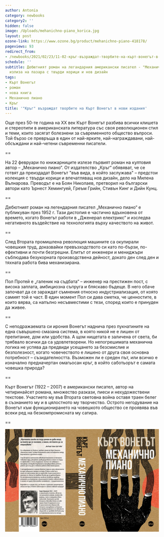 ```yaml
---
author: Antonia
category: newbooks
category2: ''
hidden: false
image: /Uploads/mehanichno-piano_korica.jpg
layout: post
ozone-link: https://www.ozone.bg/product/mehanichno-piano-418178/
pageviews: 93
redirect_from:
- /newbooks/2021/02/23/11-02-кръг-възраждат-творбите-на-кърт-вонегът-в-нови-издания
schedule: ''
subtitle: Дебютният роман на легандарния американски писател - "Механично пиано",
  излиза на пазара с твърди корици и нов дизайн
tags:
- Кърт Вонегът
- роман
- нова книга
- Механично пиано
- Кръг
title: '"Кръг" възраждат творбите на Кърт Вонегът в нови издания'
---
```


Още през 50-те година на XX век Кърт Вонегът разбива всички клишета и стереотипи в американската литература със своя революционен стил и теми, които засягат болезнени за съвременното общество въпроси. Той бързо се превръща в един от най-ярките, най-награждавани, най-обсъждани и най-четени съвременни писатели. 

\==

На 22 февруари по книжарниците излезе първият роман на култовия автор – „Механично пиано“. От издателство „Кръг“ обявяват, че се готвят да преиздадат Вонегът "във вида, в който заслужава" – предстои колекция с твърди корици и впечатляващ нов дизайн, дело на Милена Вълнарова. Преводът е на Боян Николаев, претворил на български автори като Ърнест Хемингуей, Греъм Грийн, Стивън Кинг и Дийн Кунц.

\==

Дебютният роман на легендарния писател „Механично пиано“ е публикуван през 1952 г. Тази дистопия е частично вдъхновена от времето, когато Вонегът работи в „Дженерал електрикс“ и изследва негативното въздействие на технологията върху качеството на живот. 

\==

След Втората промишлена революция машините са окупирали човешкия труд, доказвайки превъзходството си като по-бързи, по-ефективни и почти безгрешни. Елитът от инженери и мениджъри съблюдава безукорната производствена дейност, докато ден след ден и тяхната работа бива механизирана. 

\==

Пол Протей е „галеник на съдбата“ – инженер на престижен пост, с висока заплата, амбициозна съпруга и бляскаво бъдеще. В него обаче започват да се зараждат съмнения относно индустриализация, от която самият той е част. В един момент Пол си дава сметка, че ценностите, в които вярва, са напълно несъвместими с тези, според които е принуден да живее.

\==

С неподражаемата си ирония Вонегът наднича през пукнатините на една съвършено смазана система, в която никой не е лишен от препитание, дом или удобства. А щом нищетата е заличена от света, би трябвало всички да са удовлетворени. Но непогрешимата механична логика не успява да предвиди усещането за безсмислие и безполезност, когато човечеството е лишено от друга своя основна потребност – съзидателността. Възможен ли е среден път, или всичко е изначално предначертан омагьосан кръг, в който саботьорът е самата човешка природа?

\==

Кърт Вонегът (1922 – 2007) е американски писател, автор на четиринайсет романа, множество разкази, пиеси и нехудожествени текстове. Участието му във Втората световна война оставя траен белег в съзнанието му и в цялостното му творчество. Острото негодувание на Вонегът към функционирането на човешкото общество се проявява във всеки ред на безкомпромисната му сатира. 

\==

![](/Uploads/mehanichno-piano-raztvor.jpg)